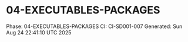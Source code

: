 # 04-EXECUTABLES-PACKAGES
Phase: 04-EXECUTABLES-PACKAGES
CI: CI-SD001-007
Generated: Sun Aug 24 22:41:10 UTC 2025
